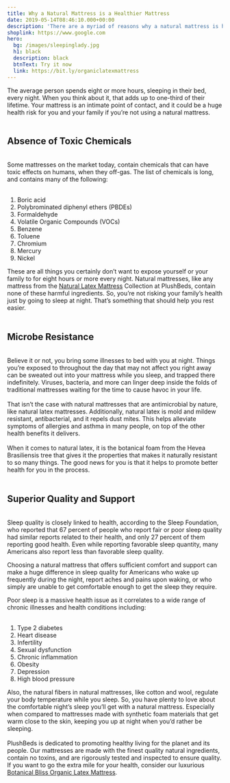 ```yaml
---
title: Why a Natural Mattress is a Healthier Mattress
date: 2019-05-14T08:46:10.000+00:00
description: 'There are a myriad of reasons why a natural mattress is healthier than one made from petrochemicals. Find out what is in PlushBeds mattresses and what is not. '
shoplink: https://www.google.com
hero:
  bg: /images/sleepinglady.jpg 
  h1: black
  description: black
  btnText: Try it now
  link: https://bit.ly/organiclatexmattress
---
```


The average person spends eight or more hours, sleeping in their bed, every night. When you think about it, that adds up to one-third of their lifetime. Your mattress is an intimate point of contact, and it could be a huge health risk for you and your family if you’re not using a natural mattress.
<br>
<br>
<h2>Absence of Toxic Chemicals</h2>
<br>
Some mattresses on the market today, contain chemicals that can have toxic effects on humans, when they off-gas. The list of chemicals is long, and contains many of the following:
<br>
<br>
<ol>
<li>Boric acid</li>
<li>Polybrominated diphenyl ethers (PBDEs)</li>
<li>Formaldehyde</li>
<li>Volatile Organic Compounds (VOCs)</li>
<li>Benzene</li>
<li>Toluene</li>
<li>Chromium</li>
<li>Mercury</li>
<li>Nickel</li>
</ol>

These are all things you certainly don’t want to expose yourself or your family to for eight hours or more every night. Natural mattresses, like any mattress from the 
<a href="https://bit.ly/organiclatexmattress">Natural Latex Mattress</a> Collection at PlushBeds, contain none of these harmful ingredients. So, you’re not risking your family’s health just by going to sleep at night. That’s something that should help you rest easier.
<br>
<br>
<h2>Microbe Resistance</h2>
<br>
Believe it or not, you bring some illnesses to bed with you at night. Things you’re exposed to throughout the day that may not affect you right away can be sweated out into your mattress while you sleep, and trapped there indefinitely. Viruses, bacteria, and more can linger deep inside the folds of traditional mattresses waiting for the time to cause havoc in your life.
<br>
<br>
That isn’t the case with natural mattresses that are antimicrobial by nature, like natural latex mattresses. Additionally, natural latex is mold and mildew resistant, antibacterial, and it repels dust mites. This helps alleviate symptoms of allergies and asthma in many people, on top of the other health benefits it delivers.
<br>
<br>
When it comes to natural latex, it is the botanical foam from the Hevea Brasiliensis tree that gives it the properties that makes it naturally resistant to so many things. The good news for you is that it helps to promote better health for you in the process.
<br>
<br>
<h2>Superior Quality and Support</h2>
<br>
Sleep quality is closely linked to health, according to the Sleep Foundation, who reported that 67 percent of people who report fair or poor sleep quality had similar reports related to their health, and only 27 percent of them reporting good health. Even while reporting favorable sleep quantity, many Americans also report less than favorable sleep quality.

Choosing a natural mattress that offers sufficient comfort and support can make a huge difference in sleep quality for Americans who wake up frequently during the night, report aches and pains upon waking, or who simply are unable to get comfortable enough to get the sleep they require.

Poor sleep is a massive health issue as it correlates to a wide range of chronic illnesses and health conditions including:
<br>
<br>
<ol>
<li>Type 2 diabetes</li>
<li>Heart disease</li>
<li>Infertility</li>
<li>Sexual dysfunction</li>
<li>Chronic inflammation</li>
<li>Obesity</li>
<li>Depression</li>
<li>High blood pressure</li>
</ol>
Also, the natural fibers in natural mattresses, like cotton and wool, regulate your body temperature while you sleep. So, you have plenty to love about the comfortable night’s sleep you’ll get with a natural mattress. Especially when compared to mattresses made with synthetic foam materials that get warm close to the skin, keeping you up at night when you’d rather be sleeping.
<br>
<br>
PlushBeds is dedicated to promoting healthy living for the planet and its people. Our mattresses are made with the finest quality natural ingredients, contain no toxins, and are rigorously tested and inspected to ensure quality. If you want to go the extra mile for your health, consider our luxurious <a href="https://bit.ly/organiclatexmattress">Botanical Bliss Organic Latex Mattress</a>.
